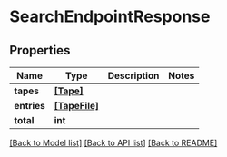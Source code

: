 # SearchEndpointResponse


## Properties

Name | Type | Description | Notes
------------ | ------------- | ------------- | -------------
**tapes** | [**[Tape]**](Tape.md) |  | 
**entries** | [**[TapeFile]**](TapeFile.md) |  | 
**total** | **int** |  | 

[[Back to Model list]](../#documentation-for-models) [[Back to API list]](../#documentation-for-api-endpoints) [[Back to README]](../)


